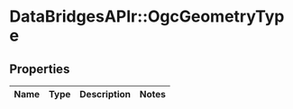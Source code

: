 # DataBridgesAPIr::OgcGeometryType


## Properties
Name | Type | Description | Notes
------------ | ------------- | ------------- | -------------


